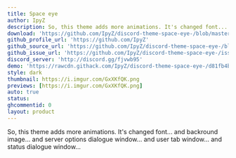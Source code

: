 ```yaml
---
title: Space eye
author: IpyZ
description: So, this theme adds more animations. It's changed font... and backround image... and server options dialogue window... and user tab window... and status dialogue window...
download: 'https://github.com/IpyZ/discord-theme-space-eye-/blob/master/space-eye.theme.css'
github_profile_url: 'https://github.com/IpyZ'
github_source_url: 'https://github.com/IpyZ/discord-theme-space-eye-/blob/master/space-eye.theme.css'
github_issue_url: 'https://github.com/IpyZ/discord-theme-space-eye-/issues/'
discord_server: 'http://discord.gg/fjvwb95'
demo: 'https://rawcdn.githack.com/IpyZ/discord-theme-space-eye-/d81fb4be122def770a4e8fbfc3975055e0686088/space-eye.theme.css'
style: dark
thumbnail: https://i.imgur.com/GxXKfQK.png
previews: [https://i.imgur.com/GxXKfQK.png]
auto: true
status:
ghcommentid: 0
layout: product
---
```

So, this theme adds more animations. It's changed font... and backround image... and server options dialogue window... and user tab window... and status dialogue window...